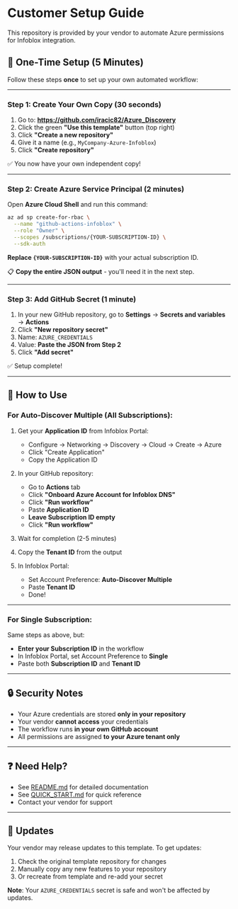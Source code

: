 # Customer Setup Guide

This repository is provided by your vendor to automate Azure permissions for Infoblox integration.

## 🚀 One-Time Setup (5 Minutes)

Follow these steps **once** to set up your own automated workflow:

---

### Step 1: Create Your Own Copy (30 seconds)

1. Go to: **https://github.com/iracic82/Azure_Discovery**
2. Click the green **"Use this template"** button (top right)
3. Click **"Create a new repository"**
4. Give it a name (e.g., `MyCompany-Azure-Infoblox`)
5. Click **"Create repository"**

✅ You now have your own independent copy!

---

### Step 2: Create Azure Service Principal (2 minutes)

Open **Azure Cloud Shell** and run this command:

```bash
az ad sp create-for-rbac \
  --name "github-actions-infoblox" \
  --role "Owner" \
  --scopes /subscriptions/{YOUR-SUBSCRIPTION-ID} \
  --sdk-auth
```

**Replace `{YOUR-SUBSCRIPTION-ID}`** with your actual subscription ID.

📋 **Copy the entire JSON output** - you'll need it in the next step.

---

### Step 3: Add GitHub Secret (1 minute)

1. In your new GitHub repository, go to **Settings** → **Secrets and variables** → **Actions**
2. Click **"New repository secret"**
3. Name: `AZURE_CREDENTIALS`
4. Value: **Paste the JSON from Step 2**
5. Click **"Add secret"**

✅ Setup complete!

---

## 🎯 How to Use

### For Auto-Discover Multiple (All Subscriptions):

1. Get your **Application ID** from Infoblox Portal:
   - Configure → Networking → Discovery → Cloud → Create → Azure
   - Click "Create Application"
   - Copy the Application ID

2. In your GitHub repository:
   - Go to **Actions** tab
   - Click **"Onboard Azure Account for Infoblox DNS"**
   - Click **"Run workflow"**
   - Paste **Application ID**
   - **Leave Subscription ID empty**
   - Click **"Run workflow"**

3. Wait for completion (2-5 minutes)

4. Copy the **Tenant ID** from the output

5. In Infoblox Portal:
   - Set Account Preference: **Auto-Discover Multiple**
   - Paste **Tenant ID**
   - Done!

---

### For Single Subscription:

Same steps as above, but:
- **Enter your Subscription ID** in the workflow
- In Infoblox Portal, set Account Preference to **Single**
- Paste both **Subscription ID** and **Tenant ID**

---

## 🔒 Security Notes

- Your Azure credentials are stored **only in your repository**
- Your vendor **cannot access** your credentials
- The workflow runs **in your own GitHub account**
- All permissions are assigned **to your Azure tenant only**

---

## ❓ Need Help?

- See [README.md](README.md) for detailed documentation
- See [QUICK_START.md](QUICK_START.md) for quick reference
- Contact your vendor for support

---

## 🔄 Updates

Your vendor may release updates to this template. To get updates:

1. Check the original template repository for changes
2. Manually copy any new features to your repository
3. Or recreate from template and re-add your secret

**Note**: Your `AZURE_CREDENTIALS` secret is safe and won't be affected by updates.
